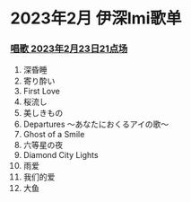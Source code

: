 # 2023年2月 伊深Imi歌单

### [唱歌 2023年2月23日21点场](https://www.bilibili.com/video/BV1BT411i7bG/)
1. 深昏睡
2. 寄り酔い
3. First Love
4. 桜流し
5. 美しきもの
6. Departures ～あなたにおくるアイの歌～
7. Ghost of a Smile
8. 六等星の夜
9. Diamond City Lights
10. 雨爱
11. 我们的爱
12. 大鱼
